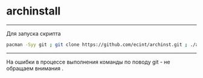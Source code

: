 # archinstall

----------------------------------------

Для запуска скрипта

```bash
pacman -Syy git ; git clone https://github.com/ecint/archinst.git ; ./archinstall
```

--------------------------------------------

На ошибки в процессе выполнения команды по поводу git - не обращаем внимания .
